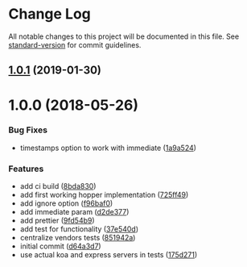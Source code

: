 # Change Log

All notable changes to this project will be documented in this file. See [standard-version](https://github.com/conventional-changelog/standard-version) for commit guidelines.

<a name="1.0.1"></a>

## [1.0.1](https://github.com/slavab89/in-the-hopper/compare/v1.0.0...v1.0.1) (2019-01-30)

<a name="1.0.0"></a>

# 1.0.0 (2018-05-26)

### Bug Fixes

- timestamps option to work with immediate ([1a9a524](https://github.com/slavab89/in-the-hopper/commit/1a9a524))

### Features

- add ci build ([8bda830](https://github.com/slavab89/in-the-hopper/commit/8bda830))
- add first working hopper implementation ([725ff49](https://github.com/slavab89/in-the-hopper/commit/725ff49))
- add ignore option ([f96baf0](https://github.com/slavab89/in-the-hopper/commit/f96baf0))
- add immediate param ([d2de377](https://github.com/slavab89/in-the-hopper/commit/d2de377))
- add prettier ([9fd54b9](https://github.com/slavab89/in-the-hopper/commit/9fd54b9))
- add test for functionality ([37e540d](https://github.com/slavab89/in-the-hopper/commit/37e540d))
- centralize vendors tests ([851942a](https://github.com/slavab89/in-the-hopper/commit/851942a))
- initial commit ([d64a3d7](https://github.com/slavab89/in-the-hopper/commit/d64a3d7))
- use actual koa and express servers in tests ([175d271](https://github.com/slavab89/in-the-hopper/commit/175d271))
